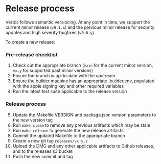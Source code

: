 # Release process

Verbis follows semantic versioning. At any point in time, we support the current
minor release (`v0.1.x`) and the previous minor release for security updates and
high severity bugfixes (`v0.0.y`)

To create a new release:

### Pre-release checklist
1. Check out the appropriate branch (`main` for the current minor version, `vx.y` for
   supported past minor versions)
2. Ensure the branch is up-to-date with the upstream
3. Ensure the builder machine has an appropriate .builder.env, populated with
   the apple signing key and other required variables
4. Run the latest test suite applicable to the release version


### Release process
5. Update the Makefile VERSION and package.json version parameters to the new version tag
6. Run `make clean` to remove any previous artifacts which may be stale
7. Run `make release` to generate the new release artifacts
8. Commit the updated Makefile to the appropriate branch
9. Create a new git tag `releases/vx.y.z`
10. Upload the DMG and any other applicable artifacts to Github releases, and to
    the releases s3 bucket
11. Push the new commit and tag
